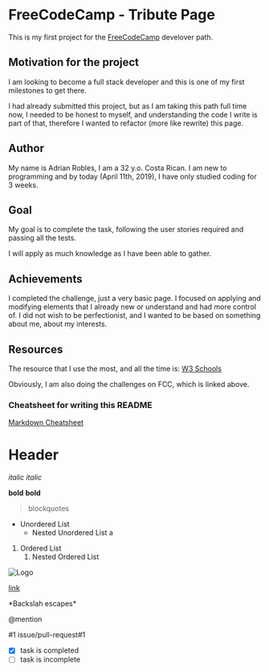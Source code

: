 

# FreeCodeCamp - Tribute Page

This is my first project for the [FreeCodeCamp](https://freecodecamp.org) develover path.

## Motivation for the project

I am looking to become a full stack developer and this is one of my first milestones to get there.

I had already submitted this project, but as I am taking this path full time now, I needed to be honest to myself, and understanding the code I write is part of that, therefore I wanted to refactor (more like rewrite) this page.

## Author

My name is Adrian Robles, I am a 32 y.o. Costa Rican. I am new to programming and by today (April 11th, 2019), I have only studied coding for 3 weeks.

## Goal

My goal is to complete the task, following the user stories required and passing all the tests.

I will apply as much knowledge as I have been able to gather.

## Achievements

I completed the challenge, just a very basic page. I focused on applying and modifying elements that I already new or understand and had more control of. I did not wish to be perfectionist, and I wanted to be based on something about me, about my interests.

## Resources

The resource that I use the most, and all the time is: [W3 Schools](http://w3schools.com/)

Obviously, I am also doing the challenges on FCC, which is linked above.


















### Cheatsheet for writing this README

[Markdown Cheatsheet](https://guides.github.com/pdfs/markdown-cheatsheet-online.pdf)

# Header

*italic*
_italic_

**bold**
__bold__

> blockquotes

* Unordered List
  * Nested Unordered List a

1. Ordered List
   1. Nested Ordered List

![Logo](/images/logo.png)

[link](url)

\*Backslah escapes\*

@mention

#1
issue/pull-request#1

- [x] task is completed
- [ ] task is incomplete
